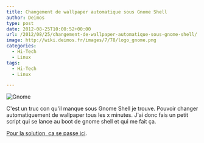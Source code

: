 ```yaml
---
title: Changement de wallpaper automatique sous Gnome Shell
author: Deimos
type: post
date: 2012-08-25T10:00:52+00:00
url: /2012/08/25/changement-de-wallpaper-automatique-sous-gnome-shell/
image: http://wiki.deimos.fr/images/7/78/logo_gnome.png
categories:
  - Hi-Tech
  - Linux
tags:
  - Hi-Tech
  - Linux

---
```

![Gnome](http://wiki.deimos.fr/images/7/78/logo_gnome.png)

C'est un truc con qu'il manque sous Gnome Shell je trouve. Pouvoir changer automatiquement de wallpaper tous les x minutes. J'ai donc fais un petit script qui se lance au boot de gnome shell et qui me fait ça.

[Pour la solution, ça se passe ici](http://wiki.deimos.fr/Gnome-shell_:_changement_automatique_de_fond_d%27%C3%A9cran).